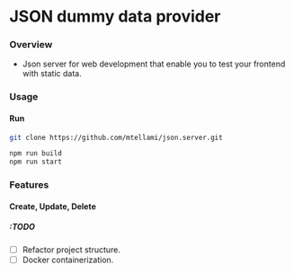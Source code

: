 # JSON dummy data provider

### Overview
- Json server for web development that enable you to test your frontend with static data.

### Usage

#### Run
```zsh
git clone https://github.com/mtellami/json.server.git
```

```zsh
npm run build
npm run start
```

### Features

#### Create, Update, Delete

##### :TODO 
- [ ] Refactor project structure.
- [ ] Docker containerization.
